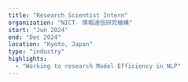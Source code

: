 ```yaml
---
title: "Research Scientist Intern"
organization: "NICT- 情報通信研究機構"
start: "Jun 2024"
end: "Dec 2024"
location: "Kyoto, Japan"
type: "industry"
highlights:
  - "Working to research Model Efficiency in NLP"
---
```

